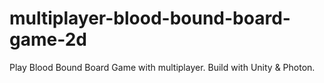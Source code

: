 # multiplayer-blood-bound-board-game-2d
Play Blood Bound Board Game with multiplayer. Build with Unity &amp; Photon.
